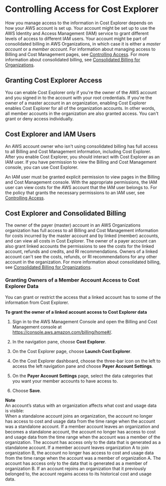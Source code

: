 # Controlling Access for Cost Explorer<a name="cost-explorer-access"></a>

How you manage access to the information in Cost Explorer depends on how your AWS account is set up\. Your account might be set up to use the AWS Identity and Access Management \(IAM\) service to grant different levels of access to different IAM users\. Your account might be part of consolidated billing in AWS Organizations, in which case it is either a *master account* or a *member account*\. For information about managing access to Billing and Cost Management pages, see [Controlling Access](control-access-billing.md)\. For more information about consolidated billing, see [Consolidated Billing for Organizations](consolidated-billing.md)\.

## Granting Cost Explorer Access<a name="whocanenable"></a>

You can enable Cost Explorer only if you're the owner of the AWS account and you signed in to the account with your root credentials\. If you're the owner of a master account in an organization, enabling Cost Explorer enables Cost Explorer for all of the organization accounts\. In other words, all member accounts in the organization are also granted access\. You can't grant or deny access individually\.

## Cost Explorer and IAM Users<a name="howusertypes"></a>

An AWS account owner who isn't using consolidated billing has full access to all Billing and Cost Management information, including Cost Explorer\. After you enable Cost Explorer, you should interact with Cost Explorer as an IAM user\. If you have permission to view the Billing and Cost Management console, you can use Cost Explorer\. 

An IAM user must be granted explicit permission to view pages in the Billing and Cost Management console\. With the appropriate permissions, the IAM user can view costs for the AWS account that the IAM user belongs to\. For the policy that grants the necessary permissions to an IAM user, see [Controlling Access](control-access-billing.md)\. 

## Cost Explorer and Consolidated Billing<a name="cbconsiderations"></a>

The owner of the payer \(master\) account in an AWS Organizations organization has full access to all Billing and Cost Management information for costs incurred by the master account and by linked \(member\) accounts, and can view all costs in Cost Explorer\. The owner of a payer account can also grant linked accounts the permissions to see the costs for the linked account, refunds and credits, and RI recommendations\. Owners of a linked account can't see the costs, refunds, or RI recommendations for any other account in the organization\. For more information about consolidated billing, see [Consolidated Billing for Organizations](consolidated-billing.md)\.

### Granting Owners of a Member Account Access to Cost Explorer Data<a name="cb-granted-members-access"></a>

You can grant or restrict the access that a linked account has to some of the information from Cost Explorer\. <a name="grant-members-access"></a>

**To grant the owner of a linked account access to Cost Explorer data**

1. Sign in to the AWS Management Console and open the Billing and Cost Management console at [https://console\.aws\.amazon\.com/billing/home\#/](https://console.aws.amazon.com/billing/home)\.

1. In the navigation pane, choose **Cost Explorer**\.

1. On the Cost Explorer page, choose **Launch Cost Explorer**\.

1. On the Cost Explorer dashboard, choose the three\-bar icon on the left to access the left navigation pane and choose **Payer Account Settings**\.

1. On the **Payer Account Settings** page, select the data categories that you want your member accounts to have access to\.

1. Choose **Save**\.

**Note**  
An account’s status with an organization affects what cost and usage data is visible:  
When a standalone account joins an organization, the account no longer has access to cost and usage data from the time range when the account was a standalone account\.
If a member account leaves an organization and becomes a standalone account, the account no longer has access to cost and usage data from the time range when the account was a member of the organization\. The account has access only to the data that is generated as a standalone account\. 
If a member account leaves organization A to join organization B, the account no longer has access to cost and usage data from the time range when the account was a member of organization A\. The account has access only to the data that is generated as a member of organization B\. 
If an account rejoins an organization that it previously belonged to, the account regains access to its historical cost and usage data\.
